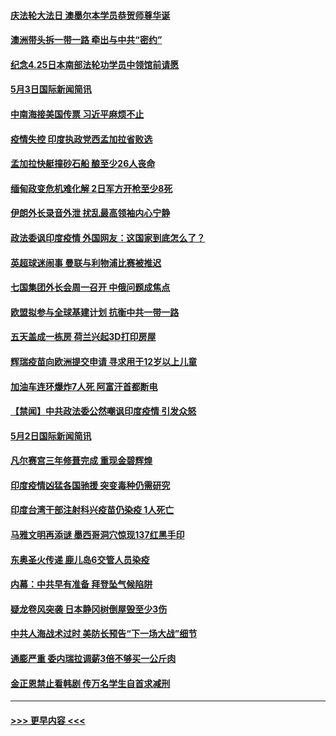 #### [庆法轮大法日 澳墨尔本学员恭贺师尊华诞](../pages/prog202/a103109592.md?t=05031851) 
#### [澳洲带头拆一带一路 牵出与中共“密约”](../pages/prog202/a103109565.md?t=05031851) 
#### [纪念4.25日本南部法轮功学员中领馆前请愿](../pages/prog202/a103109543.md?t=05031851) 
#### [5月3日国际新闻简讯](../pages/prog202/a103109519.md?t=05031851) 
#### [中南海接美国传票 习近平麻烦不止](../pages/prog202/a103109497.md?t=05031851) 
#### [疫情失控 印度执政党西孟加拉省败选](../pages/prog202/a103109500.md?t=05031851) 
#### [孟加拉快艇撞砂石船 酿至少26人丧命](../pages/prog202/a103109492.md?t=05031851) 
#### [缅甸政变危机难化解 2日军方开枪至少8死](../pages/prog202/a103109390.md?t=05031851) 
#### [伊朗外长录音外泄 扰乱最高领袖内心宁静](../pages/prog202/a103109379.md?t=05031851) 
#### [政法委讽印度疫情 外国网友：这国家到底怎么了？](../pages/prog202/a103109347.md?t=05031851) 
#### [英超球迷闹事 曼联与利物浦比赛被推迟](../pages/prog202/a103109291.md?t=05031851) 
#### [七国集团外长会周一召开 中俄问题成焦点](../pages/prog202/a103109298.md?t=05031851) 
#### [欧盟拟参与全球基建计划 抗衡中共一带一路](../pages/prog202/a103109256.md?t=05031851) 
#### [五天盖成一栋房 荷兰兴起3D打印房屋](../pages/prog202/a103109281.md?t=05031851) 
#### [辉瑞疫苗向欧洲提交申请 寻求用于12岁以上儿童](../pages/prog202/a103109268.md?t=05031851) 
#### [加油车连环爆炸7人死  阿富汗首都断电](../pages/prog202/a103109258.md?t=05031851) 
#### [【禁闻】中共政法委公然嘲讽印度疫情 引发众怒](../pages/prog202/a103109203.md?t=05031851) 
#### [5月2日国际新闻简讯](../pages/prog202/a103109179.md?t=05031851) 
#### [凡尔赛宫三年修葺完成 重现金碧辉煌](../pages/prog202/a103109177.md?t=05031851) 
#### [印度疫情凶猛各国驰援 突变毒种仍需研究](../pages/prog202/a103109182.md?t=05031851) 
#### [印度台湾干部注射科兴疫苗仍染疫 1人死亡](../pages/prog202/a103109172.md?t=05031851) 
#### [马雅文明再添谜 墨西哥洞穴惊现137红黑手印](../pages/prog202/a103109062.md?t=05031851) 
#### [东奥圣火传递 鹿儿岛6交管人员染疫](../pages/prog202/a103109040.md?t=05031851) 
#### [内幕：中共早有准备 拜登坠气候陷阱](../pages/prog202/a103108911.md?t=05031851) 
#### [疑龙卷风突袭 日本静冈树倒屋毁至少3伤](../pages/prog202/a103108977.md?t=05031851) 
#### [中共人海战术过时 美防长预告“下一场大战”细节](../pages/prog202/a103108984.md?t=05031851) 
#### [通膨严重 委内瑞拉调薪3倍不够买一公斤肉](../pages/prog202/a103108965.md?t=05031851) 
#### [金正恩禁止看韩剧 传万名学生自首求减刑](../pages/prog202/a103108926.md?t=05031851) 

----
#### [ >>> 更早内容 <<< ](../indexes/prog202-earlier.md)
